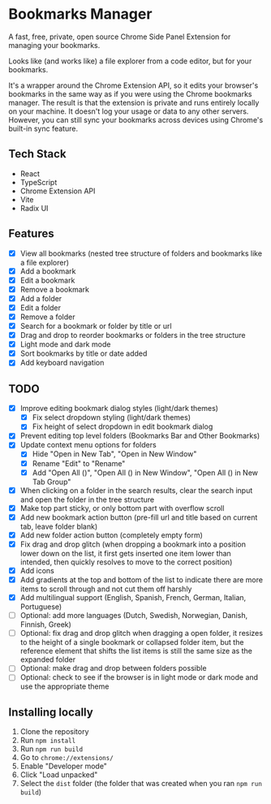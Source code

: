 # Bookmarks Manager

A fast, free, private, open source Chrome Side Panel Extension for managing your bookmarks.

Looks like (and works like) a file explorer from a code editor, but for your bookmarks.

It's a wrapper around the Chrome Extension API, so it edits your browser's bookmarks in the same way as if you were using the Chrome bookmarks manager. The result is that the extension is private and runs entirely locally on your machine. It doesn't log your usage or data to any other servers. However, you can still sync your bookmarks across devices using Chrome's built-in sync feature.

## Tech Stack

- React
- TypeScript
- Chrome Extension API
- Vite
- Radix UI

## Features

- [x] View all bookmarks (nested tree structure of folders and bookmarks like a file explorer)
- [x] Add a bookmark
- [x] Edit a bookmark
- [x] Remove a bookmark
- [x] Add a folder
- [x] Edit a folder
- [x] Remove a folder
- [x] Search for a bookmark or folder by title or url
- [x] Drag and drop to reorder bookmarks or folders in the tree structure
- [x] Light mode and dark mode
- [x] Sort bookmarks by title or date added
- [x] Add keyboard navigation

## TODO

- [x] Improve editing bookmark dialog styles (light/dark themes)
  - [x] Fix select dropdown styling (light/dark themes)
  - [x] Fix height of select dropdown in edit bookmark dialog
- [x] Prevent editing top level folders (Bookmarks Bar and Other Bookmarks)
- [x] Update context menu options for folders
  - [x] Hide "Open in New Tab", "Open in New Window"
  - [x] Rename "Edit" to "Rename"
  - [x] Add "Open All (<count>)", "Open All (<count>) in New Window", "Open All (<count>) in New Tab Group"
- [x] When clicking on a folder in the search results, clear the search input and open the folder in the tree structure
- [x] Make top part sticky, or only bottom part with overflow scroll
- [x] Add new bookmark action button (pre-fill url and title based on current tab, leave folder blank)
- [x] Add new folder action button (completely empty form)
- [x] Fix drag and drop glitch (when dropping a bookmark into a position lower down on the list, it first gets inserted one item lower than intended, then quickly resolves to move to the correct position)
- [x] Add icons
- [x] Add gradients at the top and bottom of the list to indicate there are more items to scroll through and not cut them off harshly
- [x] Add multilingual support (English, Spanish, French, German, Italian, Portuguese)
- [ ] Optional: add more languages (Dutch, Swedish, Norwegian, Danish, Finnish, Greek)
- [ ] Optional: fix drag and drop glitch when dragging a open folder, it resizes to the height of a single bookmark or collapsed folder item, but the reference element that shifts the list items is still the same size as the expanded folder
- [ ] Optional: make drag and drop between folders possible
- [ ] Optional: check to see if the browser is in light mode or dark mode and use the appropriate theme

## Installing locally

1. Clone the repository
2. Run `npm install`
3. Run `npm run build`
4. Go to `chrome://extensions/`
5. Enable "Developer mode"
6. Click "Load unpacked"
7. Select the `dist` folder (the folder that was created when you ran `npm run build`)

